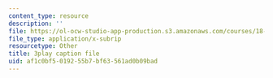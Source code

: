 ```yaml
---
content_type: resource
description: ''
file: https://ol-ocw-studio-app-production.s3.amazonaws.com/courses/18-03sc-differential-equations-fall-2011/af1c0bf5019255b7bf63561ad0b09bad_XbiEUwVQqVM.vtt
file_type: application/x-subrip
resourcetype: Other
title: 3play caption file
uid: af1c0bf5-0192-55b7-bf63-561ad0b09bad
---
```

